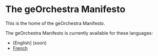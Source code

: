 # The geOrchestra Manifesto

This is the home of the geOrchestra Manifesto.


The geOrchestra Manifesto is currently available for these languages:
 * [English] (soon)
 * [French](MANIFEST.FR.md)
